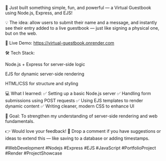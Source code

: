 
🚀 Just built something simple, fun, and powerful — a Virtual Guestbook using Node.js, Express, and EJS!

💡 The idea: allow users to submit their name and a message, and instantly see their entry added to a live guestbook — just like signing a physical one, but on the web.

🔗 Live Demo:
https://virtual-guestbook.onrender.com

🛠️ Tech Stack:

Node.js + Express for server-side logic

EJS for dynamic server-side rendering

HTML/CSS for structure and styling

💻 What I learned:
✅ Setting up a basic Node.js server
✅ Handling form submissions using POST requests
✅ Using EJS templates to render dynamic content
✅ Writing cleaner, modern CSS to enhance UI

🎯 Goal: To strengthen my understanding of server-side rendering and web fundamentals.

👉 Would love your feedback!
💬 Drop a comment if you have suggestions or ideas to extend this — like saving to a database or adding timestamps.

#WebDevelopment #Nodejs #Express #EJS #JavaScript #PortfolioProject #Render #ProjectShowcase

